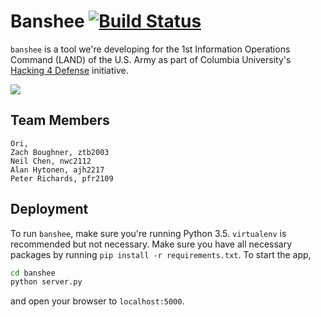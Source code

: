 # Banshee [![Build Status](https://travis-ci.org/NWChen/banshee.svg?branch=master)](https://travis-ci.org/NWChen/banshee)

`banshee` is a tool we're developing for the 1st Information Operations Command (LAND) of the U.S. Army as part of Columbia University's [Hacking 4 Defense](http://www.h4d.cs.columbia.edu) initiative.

![](https://camo.githubusercontent.com/86f37d194808ca8f146fa84a6cd0c3047d7b59d6/68747470733a2f2f692e696d6775722e636f6d2f6766785771756d2e676966)

## Team Members
```
Ori,
Zach Boughner, ztb2003
Neil Chen, nwc2112
Alan Hytonen, ajh2217
Peter Richards, pfr2109
```

## Deployment
To run `banshee`, make sure you're running Python 3.5. `virtualenv` is recommended but not necessary. Make sure you have all necessary packages by running `pip install -r requirements.txt`. To start the app,
```bash
cd banshee
python server.py
```
and open your browser to `localhost:5000`.
